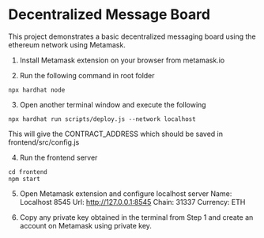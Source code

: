 # Decentralized Message Board

This project demonstrates a basic decentralized messaging board using the ethereum network using Metamask.

1. Install Metamask extension on your browser from metamask.io

2. Run the following command in root folder
```shell
npx hardhat node
```
3. Open another terminal window and execute the following
```shell
npx hardhat run scripts/deploy.js --network localhost
```
  This will give the CONTRACT_ADDRESS which should be saved in frontend/src/config.js

4. Run the frontend server
```shell
cd frontend
npm start
```

5. Open Metamask extension and configure localhost server 
    Name: Localhost 8545
    Url: http://127.0.0.1:8545
    Chain: 31337
    Currency: ETH

6. Copy any private key obtained in the terminal from Step 1 and create an account on Metamask using private key.

